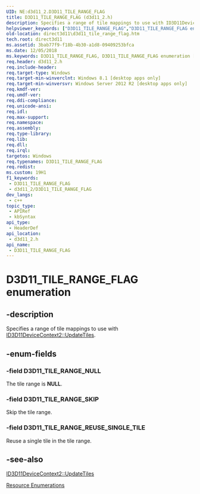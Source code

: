 ```yaml
---
UID: NE:d3d11_2.D3D11_TILE_RANGE_FLAG
title: D3D11_TILE_RANGE_FLAG (d3d11_2.h)
description: Specifies a range of tile mappings to use with ID3D11DeviceContext2::UpdateTiles.
helpviewer_keywords: ["D3D11_TILE_RANGE_FLAG","D3D11_TILE_RANGE_FLAG enumeration [Direct3D 11]","D3D11_TILE_RANGE_NULL","D3D11_TILE_RANGE_REUSE_SINGLE_TILE","D3D11_TILE_RANGE_SKIP","d3d11_2/D3D11_TILE_RANGE_FLAG","d3d11_2/D3D11_TILE_RANGE_NULL","d3d11_2/D3D11_TILE_RANGE_REUSE_SINGLE_TILE","d3d11_2/D3D11_TILE_RANGE_SKIP","direct3d11.d3d11_tile_range_flag"]
old-location: direct3d11\d3d11_tile_range_flag.htm
tech.root: direct3d11
ms.assetid: 3bab77f9-f18b-4b30-a1d8-09409253bfca
ms.date: 12/05/2018
ms.keywords: D3D11_TILE_RANGE_FLAG, D3D11_TILE_RANGE_FLAG enumeration [Direct3D 11], D3D11_TILE_RANGE_NULL, D3D11_TILE_RANGE_REUSE_SINGLE_TILE, D3D11_TILE_RANGE_SKIP, d3d11_2/D3D11_TILE_RANGE_FLAG, d3d11_2/D3D11_TILE_RANGE_NULL, d3d11_2/D3D11_TILE_RANGE_REUSE_SINGLE_TILE, d3d11_2/D3D11_TILE_RANGE_SKIP, direct3d11.d3d11_tile_range_flag
req.header: d3d11_2.h
req.include-header: 
req.target-type: Windows
req.target-min-winverclnt: Windows 8.1 [desktop apps only]
req.target-min-winversvr: Windows Server 2012 R2 [desktop apps only]
req.kmdf-ver: 
req.umdf-ver: 
req.ddi-compliance: 
req.unicode-ansi: 
req.idl: 
req.max-support: 
req.namespace: 
req.assembly: 
req.type-library: 
req.lib: 
req.dll: 
req.irql: 
targetos: Windows
req.typenames: D3D11_TILE_RANGE_FLAG
req.redist: 
ms.custom: 19H1
f1_keywords:
 - D3D11_TILE_RANGE_FLAG
 - d3d11_2/D3D11_TILE_RANGE_FLAG
dev_langs:
 - c++
topic_type:
 - APIRef
 - kbSyntax
api_type:
 - HeaderDef
api_location:
 - d3d11_2.h
api_name:
 - D3D11_TILE_RANGE_FLAG
---
```


# D3D11_TILE_RANGE_FLAG enumeration


## -description

Specifies a range of tile mappings to use with <a href="https://docs.microsoft.com/windows/desktop/api/d3d11_2/nf-d3d11_2-id3d11devicecontext2-updatetiles">ID3D11DeviceContext2::UpdateTiles</a>.

## -enum-fields

### -field D3D11_TILE_RANGE_NULL

The tile range is <b>NULL</b>.

### -field D3D11_TILE_RANGE_SKIP

Skip the tile range.

### -field D3D11_TILE_RANGE_REUSE_SINGLE_TILE

Reuse a single tile in the tile range.

## -see-also

<a href="https://docs.microsoft.com/windows/desktop/api/d3d11_2/nf-d3d11_2-id3d11devicecontext2-updatetiles">ID3D11DeviceContext2::UpdateTiles</a>



<a href="https://docs.microsoft.com/windows/desktop/direct3d11/d3d11-graphics-reference-resource-enums">Resource Enumerations</a>

